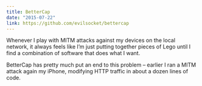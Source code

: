 ```yaml
---
title: BetterCap
date: "2015-07-22"
link: https://github.com/evilsocket/bettercap
---
```


Whenever I play with MITM attacks against my devices on the local network, it always feels like I’m just putting together pieces of Lego until I find a combination of software that does what I want.

BetterCap has pretty much put an end to this problem – earlier I ran a MITM attack again my iPhone, modifying HTTP traffic in about a dozen lines of code.
